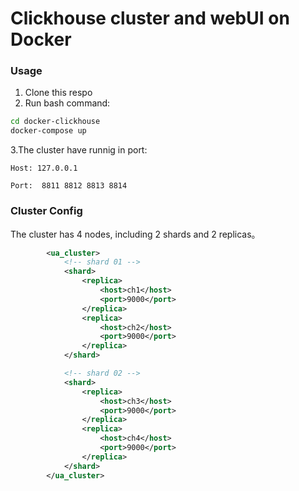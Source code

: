 # Clickhouse cluster and webUI on Docker


### Usage
1. Clone this respo
2. Run bash command:

``` bash
cd docker-clickhouse
docker-compose up
```

3.The cluster have runnig in port:

```Host: 127.0.0.1``` 

```Port:  8811 8812 8813 8814```



### Cluster Config

The cluster has 4 nodes, including 2 shards and 2 replicas。

```xml
        <ua_cluster>
            <!-- shard 01 -->
            <shard>
                <replica>
                    <host>ch1</host>
                    <port>9000</port>
                </replica>
                <replica>
                    <host>ch2</host>
                    <port>9000</port>
                </replica>
            </shard>

            <!-- shard 02 -->
            <shard>
                <replica>
                    <host>ch3</host>
                    <port>9000</port>
                </replica>
                <replica>
                    <host>ch4</host>
                    <port>9000</port>
                </replica>
            </shard>
        </ua_cluster>
```




